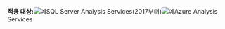 **적용 대상:**![예](media/yes.png)SQL Server Analysis Services(2017부터)![예](media/yes.png)Azure Analysis Services